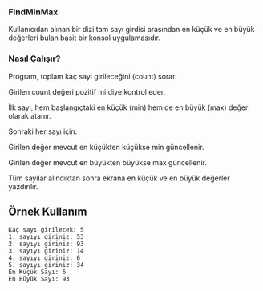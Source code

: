 ### FindMinMax

Kullanıcıdan alınan bir dizi tam sayı girdisi arasından en küçük ve en büyük değerleri bulan basit bir konsol uygulamasıdır.


### Nasıl Çalışır?

Program, toplam kaç sayı girileceğini (count) sorar. 

Girilen count değeri pozitif mi diye kontrol eder.

İlk sayı, hem başlangıçtaki en küçük (min) hem de en büyük (max) değer olarak atanır. 

Sonraki her sayı için:

Girilen değer mevcut en küçükten küçükse min güncellenir.

Girilen değer mevcut en büyükten büyükse max güncellenir.

Tüm sayılar alındıktan sonra ekrana en küçük ve en büyük değerler yazdırılır.


## Örnek Kullanım

    Kaç sayı girilecek: 5
    1. sayıyı giriniz: 53
    2. sayıyı giriniz: 93
    3. sayıyı giriniz: 14
    4. sayıyı giriniz: 6
    5. sayıyı giriniz: 34
    En Küçük Sayı: 6
    En Büyük Sayı: 93

